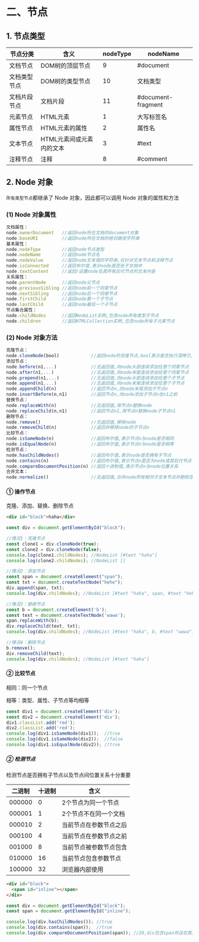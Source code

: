 # 二、节点

## 1. 节点类型

| 节点分类     | 含义                    |  nodeType  |   nodeName         |
| ----------- | ----------------------- | ---------- |  ----------------  |
| 文档节点     | DOM树的顶层节点          |   9        | #document          |
| 文档类型节点 | DOM树的类型节点          |   10       | 文档类型            |
| 文档片段节点 | 文档片段                 |   11       | #document-fragment |
| 元素节点     | HTML元素                |   1        | 大写标签名          |
| 属性节点     | HTML元素的属性          |    2        | 属性名             |
| 文本节点     | HTML元素间或元素内的文本 |    3        | #text             |
| 注释节点     | 注释                    |   8        | #comment           |

## 2. Node 对象

`所有类型节点`都继承了 Node 对象，因此都可以调用 Node 对象的属性和方法

### (1) Node 对象属性

```js
文档属性：
node.ownerDocument   //返回node所在文档的document对象
node.baseURI         //返回node所在文档的绝对路径字符串
基本属性：
node.nodeType        //返回node节点类型
node.nodeName        //返回node节点名
node.nodeValue       //返回node文本值的字符串,仅针对文本节点和注释节点
node.isConnected     //返回布尔值,表示node是否处于文档中
node.textContent     //返回/设置node及其所有后代节点的文本内容
关系属性：
node.parentNode      //返回node父节点
node.previousSibling //返回node前一个同辈节点
node.nextSibling     //返回node后一个同辈节点
node.firstChild      //返回node第一个子节点
node.lastChild       //返回node最后一个子节点
节点集合属性：
node.childNodes      //返回NodeList实例,包含node所有类型子节点
node.children        //返回HTMLCollection实例,包含node所有子元素节点
```

### (2) Node 对象方法

```js
克隆节点：
node.cloneNode(bool)            //返回node的克隆节点,bool表示是否执行深拷贝,深拷贝节点及其整个子节点树,浅拷贝节点本身
添加节点：
node.before(n1,...)             //无返回值,向node头部连续添加任意个同辈节点
node.after(n1,...)              //无返回值,向node末尾连续添加任意个同辈节点
node.prepend(n1,...)            //无返回值,向node头部连续添加任意个子节点
node.append(n1,...)             //无返回值,向node末尾连续添加任意个子节点
node.appendChild(n)             //返回节点n,向node末尾添加子节点n
node.insertBefore(n,n1)         //返回节点n,向node添加子节点n在n1之前
替换节点：
node.replaceWith(n)             //无返回值,用节点n替换node
node.replaceChild(n,n1)         //返回节点n1,用节点n替换node子节点n1
删除节点：
node.remove()                   //无返回值,移除node
node.removeChild(n)             //返回并移除node的子节点n
比较节点：
node.isSameNode(n)              //返回布尔值,表示节点n与node是否相同
node.isEqualNode(n)             //返回布尔值,表示节点n与node是否相等
检测节点：
node.hasChildNodes()            //返回布尔值,表示node是否拥有子节点
node.contains(n)                //返回布尔值,表示节点n是否为node或其后代节点
node.compareDocumentPosition(n) //返回十进制值,表示节点n与node位置关系
合并文本：
node.normalize()                //无返回值,合并node所有相邻子文本节点并删除空文本节点
```

#### ① 操作节点

克隆、添加、替换、删除节点

```html
<div id="block">haha</div>
```

```js
const div = document.getElementById("block");

//情况1：克隆节点
const clone1 = div.cloneNode(true);
const clone2 = div.cloneNode(false);
console.log(clone1.childNodes); //NodeList [#text "haha"]
console.log(clone2.childNodes); //NodeList []

//情况2：添加节点
const span = document.createElement("span");
const txt = document.createTextNode("hehe");
div.append(span, txt);
console.log(div.childNodes); //NodeList [#text "haha", span, #text "hehe"]

//情况3：替换节点
const b = document.createElement('b');
const text = document.createTextNode('wawa');
span.replaceWith(b);
div.replaceChild(text, txt);
console.log(div.childNodes); //NodeList [#text "haha", b, #text "wawa"]

//情况4：删除节点
b.remove();
div.removeChild(text);
console.log(div.childNodes); //NodeList [#text "haha"]
```

#### ② 比较节点

相同：同一个节点

相等：类型、属性、子节点等均相等

```js
const div1 = document.createElement('div');
const div2 = document.createElement('div');
div1.classList.add('red');
div2.classList.add('red');
console.log(div1.isSameNode(div1));  //true
console.log(div1.isSameNode(div2));  //false
console.log(div1.isEqualNode(div2)); //true
```

##### ② 检测节点

检测节点是否拥有子节点以及节点间位置关系十分重要

| 二进制  | 十进制 |  含义                |  
| ------ | ------ | -------------------- |  
| 000000 | 0      | 2个节点为同一个节点    |
| 000001 | 1      | 2个节点不在同一个文档  |
| 000010 | 2      | 当前节点在参数节点之后 |
| 000100 | 4      | 当前节点在参数节点之前 |
| 001000 | 8      | 当前节点被参数节点包含 |
| 010000 | 16     | 当前节点包含参数节点   |
| 100000 | 32     | 浏览器内部使用        |

```html
<div id="block">
  <span id="inline"></span>
</div>
```

```js
const div = document.getElementById("block");
const span = document.getElementById("inline");

console.log(div.hasChildNodes()); //true
console.log(div.contains(span));  //true
console.log(div.compareDocumentPosition(span)); //20,div包含span并且在其之前
```
